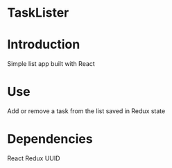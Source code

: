 # TaskLister

# Introduction

Simple list app built with React

# Use

Add or remove a task from the list saved in Redux state

# Dependencies 
React
Redux
UUID